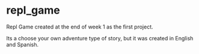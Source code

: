 # repl_game

Repl Game created at the end of week 1 as the first project.

Its a choose your own adventure type of story, but it was created in English and Spanish.
